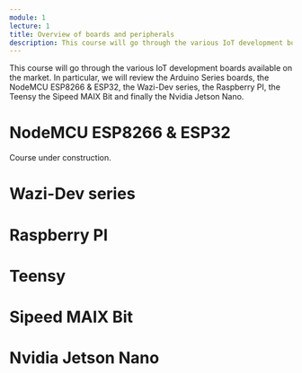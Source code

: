 ```yaml
---
module: 1
lecture: 1
title: Overview of boards and peripherals
description: This course will go through the various IoT development boards available on the market.
---
```


This course will go through the various IoT development boards available on the market.
In particular, we will review the Arduino Series boards, the NodeMCU ESP8266 & ESP32, the Wazi-Dev series, the Raspberry PI, the Teensy the Sipeed MAIX Bit and finally the Nvidia Jetson Nano.

NodeMCU ESP8266 & ESP32
=======================

Course under construction.

Wazi-Dev series
===============


Raspberry PI
============

Teensy
======


Sipeed MAIX Bit
===============

Nvidia Jetson Nano
==================


